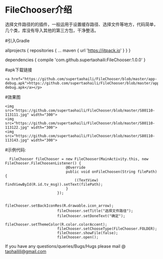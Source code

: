 # FileChooser介绍

选择文件路径的的插件，一般运用于设置缓存路径、选择文件等地方，代码简单，几个类，库没有导入其他的第三方包，干净整洁。

#引入Gradle

allprojects {
	repositories {
		...
		maven { url 'https://jitpack.io' }
	}
}

dependencies {
     compile 'com.github.supertaohaili:FileChooser:1.0.0'
}


#apk下载链接
```
<a href="https://github.com/supertaohaili/FileChooser/blob/master/app-debug.apk">https://github.com/supertaohaili/FileChooser/blob/master/app-debug.apk</a></p>
```

#效果图
```
<img src="https://github.com/supertaohaili/FileChooser/blob/master/S80110-113111.jpg" width="300">
<img src="https://github.com/supertaohaili/FileChooser/blob/master/S80110-113122.jpg" width="300">
<img src="https://github.com/supertaohaili/FileChooser/blob/master/S80110-113143.jpg" width="300">
```

#示例代码:
```
  FileChooser fileChooser = new FileChooser(MainActivity.this, new FileChooser.FileChoosenListener() {
                            @Override
                            public void onFileChoosen(String filePath) {
                                ((TextView) findViewById(R.id.tv_msg)).setText(filePath);
                            }
                        });

                        fileChooser.setBackIconRes(R.drawable.icon_arrow);
                        fileChooser.setTitle("选择文件路径");
                        fileChooser.setDoneText("确定");
                        fileChooser.setThemeColor(R.color.colorAccent);
                        fileChooser.setChooseType(FileChooser.FOLDER);
                        fileChooser.showFile(false);
                        fileChooser.open();
```
If you have any questions/queries/Bugs/Hugs please mail @
taohailili@gmail.com